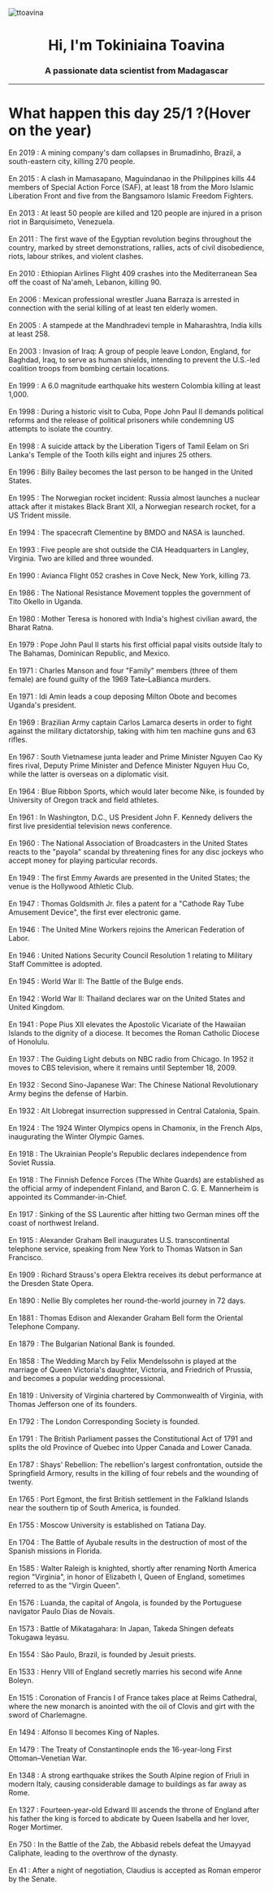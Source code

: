 
<p align="left"> <img src="https://komarev.com/ghpvc/?username=ttoavina&label=Profile%20views&color=0e75b6&style=flat" alt="ttoavina" /> </p>
<h1 align="center">Hi, I'm Tokiniaina Toavina</h1>
<h3 align="center">A passionate data scientist from Madagascar</h3>
    
<hr/>
<h1> What happen this day 25/1 ?(Hover on the year)</h1>

En 2019 : A mining company's dam collapses in Brumadinho, Brazil, a south-eastern city, killing 270 people.
<br/><br/>
En 2015 : A clash in Mamasapano, Maguindanao in the Philippines kills 44 members of Special Action Force (SAF), at least 18 from the Moro Islamic Liberation Front and five from the Bangsamoro Islamic Freedom Fighters.
<br/><br/>
En 2013 : At least 50 people are killed and 120 people are injured in a prison riot in Barquisimeto, Venezuela.
<br/><br/>
En 2011 : The first wave of the Egyptian revolution begins throughout the country, marked by street demonstrations, rallies, acts of civil disobedience, riots, labour strikes, and violent clashes.
<br/><br/>
En 2010 : Ethiopian Airlines Flight 409 crashes into the Mediterranean Sea off the coast of Na'ameh, Lebanon, killing 90.
<br/><br/>
En 2006 : Mexican professional wrestler Juana Barraza is arrested in connection with the serial killing of at least ten elderly women.
<br/><br/>
En 2005 : A stampede at the Mandhradevi temple in Maharashtra, India kills at least 258.
<br/><br/>
En 2003 : Invasion of Iraq: A group of people leave London, England, for Baghdad, Iraq, to serve as human shields, intending to prevent the U.S.-led coalition troops from bombing certain locations.
<br/><br/>
En 1999 : A 6.0 magnitude earthquake hits western Colombia killing at least 1,000.
<br/><br/>
En 1998 : During a historic visit to Cuba, Pope John Paul II demands political reforms and the release of political prisoners while condemning US attempts to isolate the country.
<br/><br/>
En 1998 : A suicide attack by the Liberation Tigers of Tamil Eelam on Sri Lanka's Temple of the Tooth kills eight and injures 25 others.
<br/><br/>
En 1996 : Billy Bailey becomes the last person to be hanged in the United States.
<br/><br/>
En 1995 : The Norwegian rocket incident: Russia almost launches a nuclear attack after it mistakes Black Brant XII, a Norwegian research rocket, for a US Trident missile.
<br/><br/>
En 1994 : The spacecraft Clementine by BMDO and NASA is launched.
<br/><br/>
En 1993 : Five people are shot outside the CIA Headquarters in Langley, Virginia. Two are killed and three wounded.
<br/><br/>
En 1990 : Avianca Flight 052 crashes in Cove Neck, New York, killing 73.
<br/><br/>
En 1986 : The National Resistance Movement topples the government of Tito Okello in Uganda.
<br/><br/>
En 1980 : Mother Teresa is honored with India's highest civilian award, the Bharat Ratna.
<br/><br/>
En 1979 : Pope John Paul II starts his first official papal visits outside Italy to The Bahamas, Dominican Republic, and Mexico.
<br/><br/>
En 1971 : Charles Manson and four "Family" members (three of them female) are found guilty of the 1969 Tate–LaBianca murders.
<br/><br/>
En 1971 : Idi Amin leads a coup deposing Milton Obote and becomes Uganda's president.
<br/><br/>
En 1969 : Brazilian Army captain Carlos Lamarca deserts in order to fight against the military dictatorship, taking with him ten machine guns and 63 rifles.
<br/><br/>
En 1967 : South Vietnamese junta leader and Prime Minister Nguyen Cao Ky fires rival, Deputy Prime Minister and Defence Minister Nguyen Huu Co, while the latter is overseas on a diplomatic visit.
<br/><br/>
En 1964 : Blue Ribbon Sports, which would later become Nike, is founded by University of Oregon track and field athletes.
<br/><br/>
En 1961 : In Washington, D.C., US President John F. Kennedy delivers the first live presidential television news conference.
<br/><br/>
En 1960 : The National Association of Broadcasters in the United States reacts to the "payola" scandal by threatening fines for any disc jockeys who accept money for playing particular records.
<br/><br/>
En 1949 : The first Emmy Awards are presented in the United States; the venue is the Hollywood Athletic Club.
<br/><br/>
En 1947 : Thomas Goldsmith Jr. files a patent for a "Cathode Ray Tube Amusement Device", the first ever electronic game.
<br/><br/>
En 1946 : The United Mine Workers rejoins the American Federation of Labor.
<br/><br/>
En 1946 : United Nations Security Council Resolution 1 relating to Military Staff Committee is adopted.
<br/><br/>
En 1945 : World War II: The Battle of the Bulge ends.
<br/><br/>
En 1942 : World War II: Thailand declares war on the United States and United Kingdom.
<br/><br/>
En 1941 : Pope Pius XII elevates the Apostolic Vicariate of the Hawaiian Islands to the dignity of a diocese. It becomes the Roman Catholic Diocese of Honolulu.
<br/><br/>
En 1937 : The Guiding Light debuts on NBC radio from Chicago. In 1952 it moves to CBS television, where it remains until September 18, 2009.
<br/><br/>
En 1932 : Second Sino-Japanese War: The Chinese National Revolutionary Army begins the defense of Harbin.
<br/><br/>
En 1932 : Alt Llobregat insurrection suppressed in Central Catalonia, Spain.
<br/><br/>
En 1924 : The 1924 Winter Olympics opens in Chamonix, in the French Alps, inaugurating the Winter Olympic Games.
<br/><br/>
En 1918 : The Ukrainian People's Republic declares independence from Soviet Russia.
<br/><br/>
En 1918 : The Finnish Defence Forces (The White Guards) are established as the official army of independent Finland, and Baron C. G. E. Mannerheim is appointed its Commander-in-Chief.
<br/><br/>
En 1917 : Sinking of the SS Laurentic after hitting two German mines off the coast of northwest Ireland.
<br/><br/>
En 1915 : Alexander Graham Bell inaugurates U.S. transcontinental telephone service, speaking from New York to Thomas Watson in San Francisco.
<br/><br/>
En 1909 : Richard Strauss's opera Elektra receives its debut performance at the Dresden State Opera.
<br/><br/>
En 1890 : Nellie Bly completes her round-the-world journey in 72 days.
<br/><br/>
En 1881 : Thomas Edison and Alexander Graham Bell form the Oriental Telephone Company.
<br/><br/>
En 1879 : The Bulgarian National Bank is founded.
<br/><br/>
En 1858 : The Wedding March by Felix Mendelssohn is played at the marriage of Queen Victoria's daughter, Victoria, and Friedrich of Prussia, and becomes a popular wedding processional.
<br/><br/>
En 1819 : University of Virginia chartered by Commonwealth of Virginia, with Thomas Jefferson one of its founders.
<br/><br/>
En 1792 : The London Corresponding Society is founded.
<br/><br/>
En 1791 : The British Parliament passes the Constitutional Act of 1791 and splits the old Province of Quebec into Upper Canada and Lower Canada.
<br/><br/>
En 1787 : Shays' Rebellion: The rebellion's largest confrontation, outside the Springfield Armory, results in the killing of four rebels and the wounding of twenty.
<br/><br/>
En 1765 : Port Egmont, the first British settlement in the Falkland Islands near the southern tip of South America, is founded.
<br/><br/>
En 1755 : Moscow University is established on Tatiana Day.
<br/><br/>
En 1704 : The Battle of Ayubale results in the destruction of most of the Spanish missions in Florida.
<br/><br/>
En 1585 : Walter Raleigh is knighted, shortly after renaming North America region "Virginia", in honor of Elizabeth I, Queen of England, sometimes referred to as the "Virgin Queen".
<br/><br/>
En 1576 : Luanda, the capital of Angola, is founded by the Portuguese navigator Paulo Dias de Novais.
<br/><br/>
En 1573 : Battle of Mikatagahara: In Japan, Takeda Shingen defeats Tokugawa Ieyasu.
<br/><br/>
En 1554 : São Paulo, Brazil, is founded by Jesuit priests.
<br/><br/>
En 1533 : Henry VIII of England secretly marries his second wife Anne Boleyn.
<br/><br/>
En 1515 : Coronation of Francis I of France takes place at Reims Cathedral, where the new monarch is anointed with the oil of Clovis and girt with the sword of Charlemagne.
<br/><br/>
En 1494 : Alfonso II becomes King of Naples.
<br/><br/>
En 1479 : The Treaty of Constantinople ends the 16-year-long First Ottoman–Venetian War.
<br/><br/>
En 1348 : A strong earthquake strikes the South Alpine region of Friuli in modern Italy, causing considerable damage to buildings as far away as Rome.
<br/><br/>
En 1327 : Fourteen-year-old Edward III ascends the throne of England after his father the king is forced to abdicate by Queen Isabella and her lover, Roger Mortimer.
<br/><br/>
En 750 : In the Battle of the Zab, the Abbasid rebels defeat the Umayyad Caliphate, leading to the overthrow of the dynasty.
<br/><br/>
En 41 : After a night of negotiation, Claudius is accepted as Roman emperor by the Senate.
<br/><br/>

